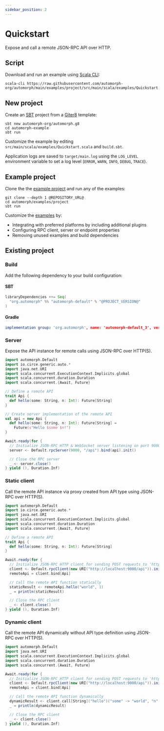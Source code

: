 ```yaml
---
sidebar_position: 2
---
```


# Quickstart

Expose and call a remote JSON-RPC API over HTTP.


## Script

Download and run an example using [Scala CLI](https://scala-cli.virtuslab.org):

```shell
scala-cli https://raw.githubusercontent.com/automorph-org/automorph/main/examples/project/src/main/scala/examples/Quickstart.scala
```


## New project

Create an [SBT](https://www.scala-sbt.org/) project from a [Giter8](http://www.foundweekends.org/giter8/) template:

```shell
sbt new automorph-org/automorph.g8
cd automorph-example
sbt run
```

Customize the example by editing `src/main/scala/examples/Quickstart.scala` and `build.sbt`.

Application logs are saved to `target/main.log` using the `LOG_LEVEL` environment variable to set a log level (`ERROR`, `WARN`, `INFO`, `DEBUG`, `TRACE`).


## Example project

Clone the the [example project](@REPOSITORY_URL@/tree/main/examples/project) and run any of the examples:

```shell
git clone --depth 1 @REPOSITORY_URL@
cd automorph/examples/project
sbt run
```

Customize the [examples](@REPOSITORY_URL@/blob/main/examples/project/src/main/scala/examples) by:
- Integrating with preferred platforms by including additional plugins
- Configuring RPC client, server or endpoint properties
- Removing unused examples and build dependencies


## Existing project

### Build

Add the following dependency to your build configuration:

#### SBT

```scala
libraryDependencies ++= Seq(
  "org.automorph" %% "automorph-default" % "@PROJECT_VERSION@"
)
```

#### Gradle

```yaml
implementation group: 'org.automorph', name: 'automorph-default_3', version: '@PROJECT_VERSION@'
```

### Server

Expose the API instance for remote calls using JSON-RPC over HTTP(S).

```scala
import automorph.Default
import io.circe.generic.auto.*
import java.net.URI
import scala.concurrent.ExecutionContext.Implicits.global
import scala.concurrent.duration.Duration
import scala.concurrent.{Await, Future}

// Define a remote API
trait Api {
  def hello(some: String, n: Int): Future[String]
}

// Create server implementation of the remote API
val api = new Api {
  def hello(some: String, n: Int): Future[String] =
    Future(s"Hello $some $n!")
}

Await.ready(for {
  // Initialize JSON-RPC HTTP & WebSocket server listening on port 9000 for requests to '/api'
  server <- Default.rpcServer(9000, "/api").bind(api).init()

  // Close the RPC server
  _ <- server.close()
} yield (), Duration.Inf)
```

### Static client

Call the remote API instance via proxy created from API type using JSON-RPC over HTTP(S).

```scala
import automorph.Default
import io.circe.generic.auto.*
import java.net.URI
import scala.concurrent.ExecutionContext.Implicits.global
import scala.concurrent.duration.Duration
import scala.concurrent.{Await, Future}

// Define a remote API
trait Api {
  def hello(some: String, n: Int): Future[String]
}

Await.ready(for {
  // Initialize JSON-RPC HTTP client for sending POST requests to 'http://localhost:9000/api'
  client <- Default.rpcClient(new URI("http://localhost:9000/api")).init()
  remoteApi = client.bind[Api]

  // Call the remote API function statically
  staticResult <- remoteApi.hello("world", 1)
  _ = println(staticResult)

  // Close the RPC client
  _ <- client.close()
} yield (), Duration.Inf)
```

### Dynamic client

Call the remote API dynamically without API type definition using JSON-RPC over HTTP(S).

```scala
import automorph.Default
import java.net.URI
import scala.concurrent.ExecutionContext.Implicits.global
import scala.concurrent.duration.Duration
import scala.concurrent.{Await, Future}

Await.ready(for {
  // Initialize JSON-RPC HTTP client for sending POST requests to 'http://localhost:9000/api'
  client <- Default.rpcClient(new URI("http://localhost:9000/api")).init()
  remoteApi = client.bind[Api]

  // Call the remote API function dynamically
  dynamicResult <- client.call[String]("hello")("some" -> "world", "n" -> 1)
  _ = println(dynamicResult)

  // Close the RPC client
  _ <- client.close()
} yield (), Duration.Inf)
```

